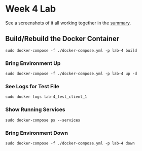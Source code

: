 # Week 4 Lab

See a screenshots of it all working together in the [summary](./docs/show_its_working.md).

## Build/Rebuild the Docker Container

```shell
sudo docker-compose -f ./docker-compose.yml -p lab-4 build
```

### Bring Environment Up

```shell
sudo docker-compose -f ./docker-compose.yml -p lab-4 up -d
```

### See Logs for Test File

```shell
sudo docker logs lab-4_test_client_1
```

### Show Running Services

```shell
sudo docker-compose ps --services
```

### Bring Environment Down

```shell
sudo docker-compose -f ./docker-compose.yml -p lab-4 down
```
